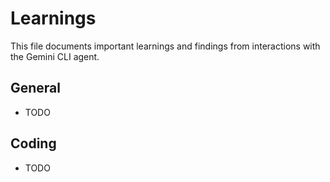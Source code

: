 # Learnings

This file documents important learnings and findings from interactions with the Gemini CLI agent.

## General

- TODO

## Coding

- TODO
